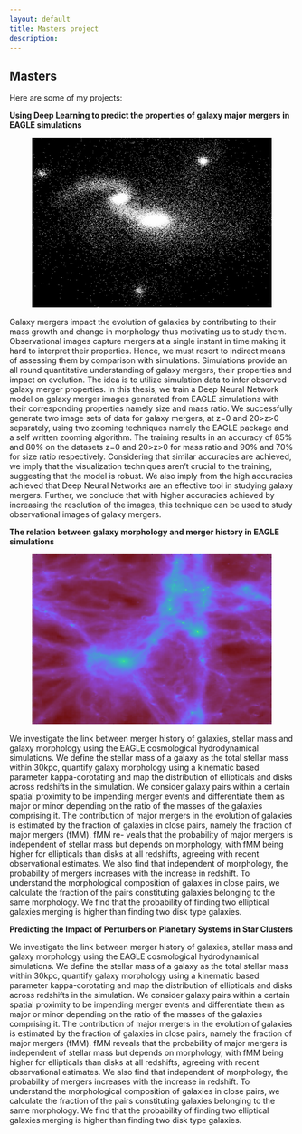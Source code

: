 ```yaml
---
layout: default
title: Masters project
description: 
---
```


<h2>Masters</h2>

Here are some of my projects:

**Using Deep Learning to predict the properties of galaxy major mergers in EAGLE simulations**

<figure>
  <img src="/assets/images/galaxy-merger.jpg" alt="Galaxy merger" width="700" height="300">
  <figcaption></figcaption>
</figure>

Galaxy mergers impact the evolution of galaxies by contributing to their mass growth and change in morphology thus motivating us to study them. Observational images capture mergers at a single instant in time making it hard to interpret their properties. Hence, we must resort to indirect means of assessing them by comparison with simulations. Simulations provide an all round quantitative understanding of galaxy mergers, their properties and impact on evolution. The idea is to utilize simulation data to infer observed galaxy merger properties. In this thesis, we train a Deep Neural Network model on galaxy merger images generated from EAGLE simulations with their corresponding properties namely size and mass ratio. We successfully generate two image sets of data for galaxy mergers, at z=0 and 20>z>0 separately, using two zooming techniques namely the EAGLE package and a self written zooming algorithm. The training results in an accuracy of 85% and 80% on the datasets z=0 and 20>z>0 for mass ratio and 90% and 70% for size ratio respectively. Considering that similar accuracies are achieved, we imply that the visualization techniques aren’t crucial to the training, suggesting that the model is robust. We also imply from the high accuracies achieved that Deep Neural Networks are an effective tool in studying galaxy mergers. Further, we conclude that with higher accuracies achieved by increasing the resolution of the images, this technique can be used to study observational images of galaxy mergers.

  
**The relation between galaxy morphology and merger history in EAGLE simulations** 

<figure>
  <img src="/assets/images/Eagle.png" alt="EAGLE simulations" width="700" height="300">
  <figcaption></figcaption>
</figure>

We investigate the link between merger history of galaxies, stellar mass and galaxy morphology using the EAGLE cosmological hydrodynamical simulations. We define the stellar mass of a galaxy as the total stellar mass within 30kpc, quantify galaxy morphology using a kinematic based parameter kappa-corotating and map the distribution of ellipticals and disks across redshifts in the simulation. We consider galaxy pairs within a certain spatial proximity to be impending merger events and differentiate them as major or minor depending on the ratio of the masses of the galaxies comprising it. The contribution of major mergers in the evolution of galaxies is estimated by the fraction of galaxies in close pairs, namely the fraction of major mergers (fMM). fMM re- veals that the probability of major mergers is independent of stellar mass but depends on morphology, with fMM being higher for ellipticals than disks at all redshifts, agreeing with recent observational estimates. We also find that independent of morphology, the probability of mergers increases with the increase in redshift. To understand the morphological composition of galaxies in close pairs, we calculate the fraction of the pairs constituting galaxies belonging to the same morphology. We find that the probability of finding two elliptical galaxies merging is higher than finding two disk type galaxies.

  
**Predicting the Impact of Perturbers on Planetary Systems in Star Clusters**

We investigate the link between merger history of galaxies, stellar mass and galaxy morphology using the EAGLE cosmological hydrodynamical simulations. We define the stellar mass of a galaxy as the total stellar mass within 30kpc, quantify galaxy morphology using a kinematic based parameter kappa-corotating and map the distribution of ellipticals and disks across redshifts in the simulation. We consider galaxy pairs within a certain spatial proximity to be impending merger events and differentiate them as major or minor depending on the ratio of the masses of the galaxies comprising it. The contribution of major mergers in the evolution of galaxies is estimated by the fraction of galaxies in close pairs, namely the fraction of major mergers (fMM). fMM reveals that the probability of major mergers is independent of stellar mass but depends on morphology, with fMM being higher for ellipticals than disks at all redshifts, agreeing with recent observational estimates. We also find that independent of morphology, the probability of mergers increases with the increase in redshift. To understand the morphological composition of galaxies in close pairs, we calculate the fraction of the pairs constituting galaxies belonging to the same morphology. We find that the probability of finding two elliptical galaxies merging is higher than finding two disk type galaxies. 

